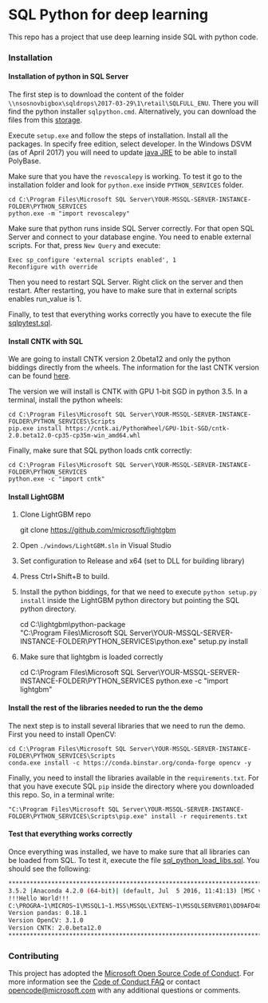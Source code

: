 # SQL Python for deep learning
This repo has a project that use deep learning inside SQL with python code.

### Installation

#### Installation of python in SQL Server

The first step is to download the content of the folder `\\nsosnovbigbox\sqldrops\2017-03-29\1\retail\SQLFULL_ENU`. There you will find the python installer `sqlpython.cmd`. Alternatively, you can download the files from this [storage](https://migonzastorage.blob.core.windows.net/installer/SQL_Server/2017_04_04_SQLFULL_ENU.zip).

Execute `setup.exe` and follow the steps of installation. Install all the packages. In specify free edition, select developer. In the Windows DSVM (as of April 2017) you will need to update [java JRE](http://www.oracle.com/technetwork/java/javase/downloads/jre8-downloads-2133155.html) to be able to install PolyBase.

Make sure that you have the `revoscalepy` is working. To test it go to the installation folder and look for `python.exe` inside `PYTHON_SERVICES` folder.

	cd C:\Program Files\Microsoft SQL Server\YOUR-MSSQL-SERVER-INSTANCE-FOLDER\PYTHON_SERVICES
	python.exe -m "import revoscalepy"

Make sure that python runs inside SQL Server correctly. For that open SQL Server and connect to your database engine. You need to enable external scripts. For that, press `New Query` and execute: 

	Exec sp_configure 'external scripts enabled', 1
	Reconfigure with override

Then you need to restart SQL Server. Right click on the server and then restart. After restarting, you have to make sure that in external scripts enables run_value is 1.

Finally, to test that everything works correctly you have to execute the file [sqlpytest.sql](sql/sqlpytest.sql).


#### Install CNTK with SQL

We are going to install CNTK version 2.0beta12 and only the python biddings directly from the wheels. The information for the last CNTK version can be found [here](https://github.com/Microsoft/CNTK/wiki/Setup-Windows-Python).

The version we will install is CNTK with GPU 1-bit SGD in python 3.5. In a terminal, install the python wheels:

	cd C:\Program Files\Microsoft SQL Server\YOUR-MSSQL-SERVER-INSTANCE-FOLDER\PYTHON_SERVICES\Scripts
	pip.exe install https://cntk.ai/PythonWheel/GPU-1bit-SGD/cntk-2.0.beta12.0-cp35-cp35m-win_amd64.whl

Finally, make sure that SQL python loads cntk correctly:

	cd C:\Program Files\Microsoft SQL Server\YOUR-MSSQL-SERVER-INSTANCE-FOLDER\PYTHON_SERVICES
	python.exe -c "import cntk"

#### Install LightGBM

1) Clone LightGBM repo

	git clone https://github.com/microsoft/lightgbm

2) Open `./windows/LightGBM.sln` in Visual Studio

3) Set configuration to Release and x64 (set to DLL for building library)

4) Press Ctrl+Shift+B to build.

5) Install the python biddings, for that we need to execute `python setup.py install` inside the LightGBM python directory but pointing the SQL python directory.

	cd C:\lightgbm\python-package\
	"C:\Program Files\Microsoft SQL Server\YOUR-MSSQL-SERVER-INSTANCE-FOLDER\PYTHON_SERVICES\python.exe" setup.py install

6) Make sure that lightgbm is loaded correctly

	cd C:\Program Files\Microsoft SQL Server\YOUR-MSSQL-SERVER-INSTANCE-FOLDER\PYTHON_SERVICES
	python.exe -c "import lightgbm"

#### Install the rest of the libraries needed to run the the demo
The next step is to install several libraries that we need to run the demo. First you need to install OpenCV:

	cd C:\Program Files\Microsoft SQL Server\YOUR-MSSQL-SERVER-INSTANCE-FOLDER\PYTHON_SERVICES\Scripts
	conda.exe install -c https://conda.binstar.org/conda-forge opencv -y

Finally, you need to install the libraries available in the `requirements.txt`. For that you have execute SQL `pip` inside the directory where you downloaded this repo. So, in a terminal write:

	"C:\Program Files\Microsoft SQL Server\YOUR-MSSQL-SERVER-INSTANCE-FOLDER\PYTHON_SERVICES\Scripts\pip.exe" install -r requirements.txt

#### Test that everything works correctly
Once everything was installed, we have to make sure that all libraries can be loaded from SQL. To test it, execute the file [sql_python_load_libs.sql](sql/sql_python_load_libs.sql). You should see the following:

```bash
*********************************************************************************************
3.5.2 |Anaconda 4.2.0 (64-bit)| (default, Jul  5 2016, 11:41:13) [MSC v.1900 64 bit (AMD64)]
!!!Hello World!!!
C:\PROGRA~1\MICROS~1\MSSQL1~1.MSS\MSSQL\EXTENS~1\MSSQLSERVER01\DD9AFD48-A1BB-49C4-9574-DF93B7A8AFFD
Version pandas: 0.18.1
Version OpenCV: 3.1.0
Version CNTK: 2.0.beta12.0
*********************************************************************************************
```


### Contributing

This project has adopted the [Microsoft Open Source Code of Conduct](https://opensource.microsoft.com/codeofconduct/). For more information see the [Code of Conduct FAQ](https://opensource.microsoft.com/codeofconduct/faq/) or contact [opencode@microsoft.com](mailto:opencode@microsoft.com) with any additional questions or comments.
